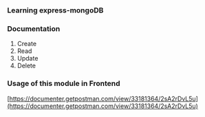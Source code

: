 ### Learning express-mongoDB

### Documentation

1. Create
2. Read
3. Update
4. Delete

### Usage of this module in Frontend

[https://documenter.getpostman.com/view/33181364/2sA2rDvL5u](https://documenter.getpostman.com/view/33181364/2sA2rDvL5u)

